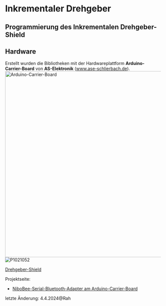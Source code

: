 # Inkrementaler Drehgeber
## Programmierung des Inkrementalen Drehgeber-Shield ###

## Hardware
Erstellt wurden die Bibliotheken mit der Hardwareplattform **Arduino-Carrier-Board** von **AS-Elektronik** (www.ase-schlierbach.de).
<img src="[https://user-images.githubusercontent.com/24614659/6fe745e1-f1b7-42bd-aa3e-b300a738bb4a](https://github.com/feslehrer/FA205/assets/24614659/6fe745e1-f1b7-42bd-aa3e-b300a738bb4a)" alt="Arduino-Carrier-Board" width="600">
![P1021052](https://github.com/feslehrer/FA205/assets/24614659/6fe745e1-f1b7-42bd-aa3e-b300a738bb4a)

<a href="https://ase-schlierbach.de/produkt/drehgeber-shield/" target="_blank"> Drehgeber-Shield </a>

Projektseite:
- <a href="https://github.com/feslehrer/NiboBlueConfig_for_ArduinoCarrierBoard.git">NiboBee-Serial-Bluetooth-Adapter am Arduino-Carrier-Board</a>


letzte Änderung:
4.4.2024@Rah

